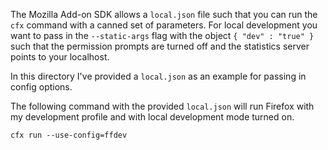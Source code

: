 The Mozilla Add-on SDK allows a `local.json` file such that you can run the `cfx` command
with a canned set of parameters.  For local development you want to pass in the `--static-args`
flag with the object `{ "dev" : "true" }` such that the permission prompts are turned off
and the statistics server points to your localhost.

In this directory I've provided a `local.json` as an example for passing in config options.

The following command with the provided `local.json` will run Firefox with my
development profile and with local development mode turned on.

`cfx run --use-config=ffdev`
